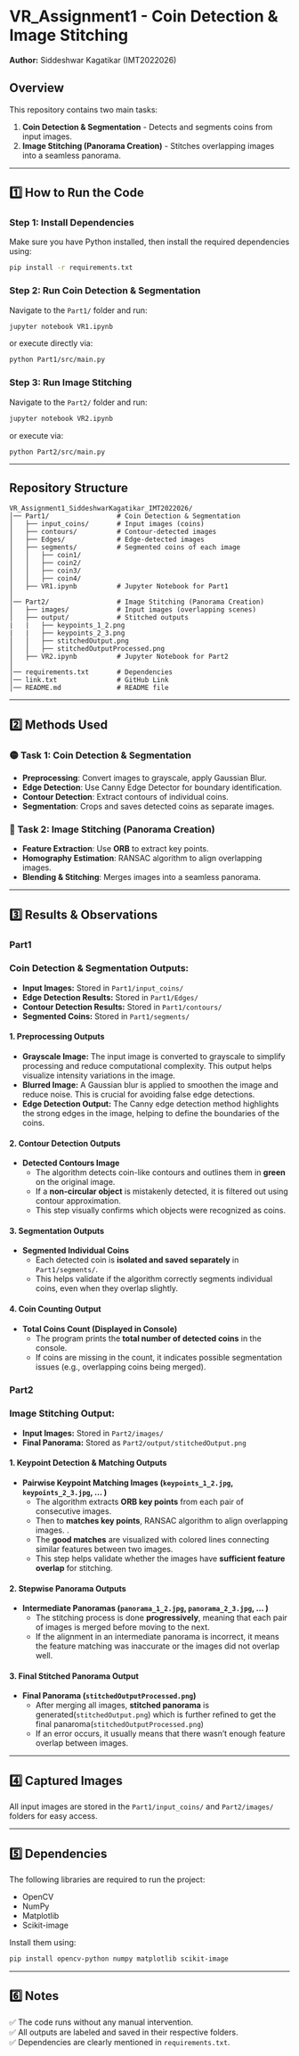 # **VR_Assignment1 - Coin Detection & Image Stitching**  
**Author:** Siddeshwar Kagatikar (IMT2022026)  

## **Overview**  
This repository contains two main tasks:  

1. **Coin Detection & Segmentation** - Detects and segments coins from input images.  
2. **Image Stitching (Panorama Creation)** - Stitches overlapping images into a seamless panorama.  

---

## **1️⃣ How to Run the Code**  

### **Step 1: Install Dependencies**  
Make sure you have Python installed, then install the required dependencies using:  
```bash
pip install -r requirements.txt
```

### **Step 2: Run Coin Detection & Segmentation**  
Navigate to the `Part1/` folder and run:  
```bash
jupyter notebook VR1.ipynb
```
or execute directly via:  
```bash
python Part1/src/main.py
```

### **Step 3: Run Image Stitching**  
Navigate to the `Part2/` folder and run:  
```bash
jupyter notebook VR2.ipynb
```
or execute via:  
```bash
python Part2/src/main.py
```

---

## **Repository Structure**
```
VR_Assignment1_SiddeshwarKagatikar_IMT2022026/
│── Part1/                 # Coin Detection & Segmentation
│   ├── input_coins/       # Input images (coins)
│   ├── contours/          # Contour-detected images
│   ├── Edges/             # Edge-detected images
│   ├── segments/          # Segmented coins of each image
│   │   ├── coin1/
│   │   ├── coin2/
│   │   ├── coin3/
│   │   ├── coin4/
│   ├── VR1.ipynb          # Jupyter Notebook for Part1
│
│── Part2/                 # Image Stitching (Panorama Creation)
│   ├── images/            # Input images (overlapping scenes)
│   ├── output/            # Stitched outputs
|   |   ├── keypoints_1_2.png
|   |   ├── keypoints_2_3.png 
│   │   ├── stitchedOutput.png
│   │   ├── stitchedOutputProcessed.png
│   ├── VR2.ipynb          # Jupyter Notebook for Part2
│
│── requirements.txt       # Dependencies
│── link.txt               # GitHub Link
│── README.md              # README file

```

---


## **2️⃣ Methods Used**  

### **🟡 Task 1: Coin Detection & Segmentation**  
- **Preprocessing**: Convert images to grayscale, apply Gaussian Blur.  
- **Edge Detection**: Use Canny Edge Detector for boundary identification.  
- **Contour Detection**: Extract contours of individual coins.  
- **Segmentation**: Crops and saves detected coins as separate images.  

### **🔵 Task 2: Image Stitching (Panorama Creation)**  
- **Feature Extraction**: Use **ORB** to extract key points.  
- **Homography Estimation**: RANSAC algorithm to align overlapping images.  
- **Blending & Stitching**: Merges images into a seamless panorama.  

---

## **3️⃣ Results & Observations**
### **Part1**  

### **Coin Detection & Segmentation Outputs:**  
- **Input Images:** Stored in `Part1/input_coins/`  
- **Edge Detection Results:** Stored in `Part1/Edges/`  
- **Contour Detection Results:** Stored in `Part1/contours/`  
- **Segmented Coins:** Stored in `Part1/segments/`  

#### **1. Preprocessing Outputs**
- **Grayscale Image:** The input image is converted to grayscale to simplify processing and reduce computational complexity. This output helps visualize intensity variations in the image.
- **Blurred Image:** A Gaussian blur is applied to smoothen the image and reduce noise. This is crucial for avoiding false edge detections.
- **Edge Detection Output:** The Canny edge detection method highlights the strong edges in the image, helping to define the boundaries of the coins.

#### **2. Contour Detection Outputs**
- **Detected Contours Image**
  - The algorithm detects coin-like contours and outlines them in **green** on the original image.
  - If a **non-circular object** is mistakenly detected, it is filtered out using contour approximation.
  - This step visually confirms which objects were recognized as coins.

#### **3. Segmentation Outputs**
- **Segmented Individual Coins**
  - Each detected coin is **isolated and saved separately** in `Part1/segments/`.
  - This helps validate if the algorithm correctly segments individual coins, even when they overlap slightly.

#### **4. Coin Counting Output**
- **Total Coins Count (Displayed in Console)**
  - The program prints the **total number of detected coins** in the console.
  - If coins are missing in the count, it indicates possible segmentation issues (e.g., overlapping coins being merged).


### **Part2** 

### **Image Stitching Output:**  
- **Input Images:** Stored in `Part2/images/`  
- **Final Panorama:** Stored as `Part2/output/stitchedOutput.png` 

#### **1. Keypoint Detection & Matching Outputs**
- **Pairwise Keypoint Matching Images (`keypoints_1_2.jpg`, `keypoints_2_3.jpg`, … )**
  - The algorithm extracts **ORB key points** from each pair of consecutive images.
  - Then to **matches key points**, RANSAC algorithm to align overlapping images.  .
  - The **good matches** are visualized with colored lines connecting similar features between two images.
  - This step helps validate whether the images have **sufficient feature overlap** for stitching.

#### **2. Stepwise Panorama Outputs**
- **Intermediate Panoramas (`panorama_1_2.jpg`, `panorama_2_3.jpg`, … )**
  - The stitching process is done **progressively**, meaning that each pair of images is merged before moving to the next.
  - If the alignment in an intermediate panorama is incorrect, it means the feature matching was inaccurate or the images did not overlap well.

#### **3. Final Stitched Panorama Output**
- **Final Panorama (`stitchedOutputProcessed.png`)**
  - After merging all images, **stitched panorama** is generated(`stitchedOutput.png`) which is further refined to get the final panaroma(`stitchedOutputProcessed.png`)
  - If an error occurs, it usually means that there wasn’t enough feature overlap between images.

---

## **4️⃣ Captured Images**  
All input images are stored in the `Part1/input_coins/` and `Part2/images/` folders for easy access.

---

## **5️⃣ Dependencies**  
The following libraries are required to run the project:  
- OpenCV  
- NumPy  
- Matplotlib  
- Scikit-image  

Install them using:  
```bash
pip install opencv-python numpy matplotlib scikit-image
```

---

## **6️⃣ Notes**  
✅ The code runs without any manual intervention.  
✅ All outputs are labeled and saved in their respective folders.  
✅ Dependencies are clearly mentioned in `requirements.txt`.  

